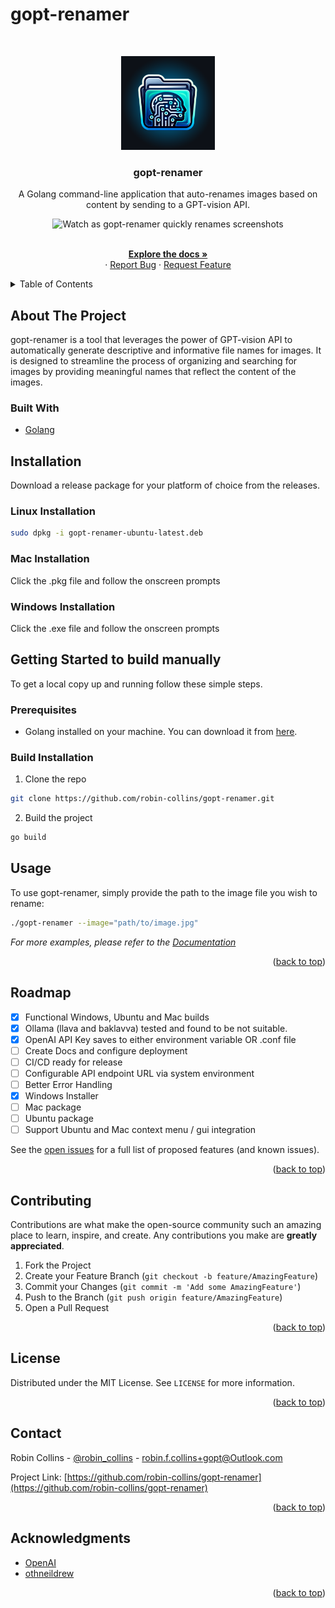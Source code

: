 # gopt-renamer

<!-- PROJECT LOGO -->
<br />
<p align="center">
  <a href="https://github.com/robin-collins/gopt-renamer">
    <img src="images/github_logo.png" alt="Logo" width="150" height="150">
  </a>

  <h3 align="center">gopt-renamer</h3>

  <p align="center">
    A Golang command-line application that auto-renames images based on content by sending to a GPT-vision API.
  </p>
  <p align="center">
    <img src="https://raw.githubusercontent.com/robin-collins/gopt-renamer-media/main/media/in_action.gif" alt="Watch as gopt-renamer quickly renames screenshots" >
  </p>
  <p align="center">
    <br />
    <a href="https://github.com/robin-collins/gopt-renamer"><strong>Explore the docs »</strong></a>
    <br />
    ·
    <a href="https://github.com/robin-collins/gopt-renamer/issues">Report Bug</a>
    ·
    <a href="https://github.com/robin-collins/gopt-renamer/issues">Request Feature</a>
  </p>
</p>

<!-- TABLE OF CONTENTS -->
<details>
  <summary>Table of Contents</summary>
  <ol>
    <li>
      <a href="#about-the-project">About The Project</a>
    </li>
    <li>
      <a href="#getting-started">Getting Started</a>
      <ul>
        <li><a href="#prerequisites">Prerequisites</a></li>
        <li><a href="#installation">Installation</a></li>
      </ul>
    </li>
    <li><a href="#usage">Usage</a></li>
    <li><a href="#roadmap">Roadmap</a></li>
    <li><a href="#contributing">Contributing</a></li>
    <li><a href="#license">License</a></li>
    <li><a href="#contact">Contact</a></li>
    <li><a href="#acknowledgments">Acknowledgments</a></li>
  </ol>
</details>

<!-- ABOUT THE PROJECT -->
## About The Project

gopt-renamer is a tool that leverages the power of GPT-vision API to automatically generate descriptive and informative file names for images. It is designed to streamline the process of organizing and searching for images by providing meaningful names that reflect the content of the images.

### Built With

* [Golang](https://golang.org/)

## Installation

Download a release package for your platform of choice from the releases. 

### Linux Installation

```sh
sudo dpkg -i gopt-renamer-ubuntu-latest.deb
```

### Mac Installation

Click the .pkg file and follow the onscreen prompts

### Windows Installation

Click the .exe file and follow the onscreen prompts

<!-- GETTING STARTED TO BUILD-->
## Getting Started to build manually

To get a local copy up and running follow these simple steps.

### Prerequisites

* Golang installed on your machine. You can download it from [here](https://golang.org/dl/).

### Build Installation

1. Clone the repo

```sh
git clone https://github.com/robin-collins/gopt-renamer.git
```

2. Build the project

```sh
go build 
```

<!-- USAGE EXAMPLES -->
## Usage

To use gopt-renamer, simply provide the path to the image file you wish to rename:

```sh
./gopt-renamer --image="path/to/image.jpg"
```

_For more examples, please refer to the [Documentation](https://github.com/robin-collins/gopt-renamer)_

<p align="right">(<a href="#readme-top">back to top</a>)</p>

<!-- ROADMAP -->
## Roadmap

* [x] Functional Windows, Ubuntu and Mac builds
* [x] Ollama (llava and baklavva) tested and found to be not suitable.
* [x] OpenAI API Key saves to either environment variable OR .conf file
* [ ] Create Docs and configure deployment
* [ ] CI/CD ready for release
* [ ] Configurable API endpoint URL via system environment
* [ ] Better Error Handling
* [x] Windows Installer
* [ ] Mac package
* [ ] Ubuntu package
* [ ] Support Ubuntu and Mac context menu / gui integration

See the [open issues](https://github.com/robin-collins/gopt-renamer/issues) for a full list of proposed features (and known issues).

<p align="right">(<a href="#readme-top">back to top</a>)</p>

<!-- CONTRIBUTING -->
## Contributing

Contributions are what make the open-source community such an amazing place to learn, inspire, and create. Any contributions you make are **greatly appreciated**.

1. Fork the Project
2. Create your Feature Branch (`git checkout -b feature/AmazingFeature`)
3. Commit your Changes (`git commit -m 'Add some AmazingFeature'`)
4. Push to the Branch (`git push origin feature/AmazingFeature`)
5. Open a Pull Request

<p align="right">(<a href="#readme-top">back to top</a>)</p>

<!-- LICENSE -->
## License

Distributed under the MIT License. See `LICENSE` for more information.

<p align="right">(<a href="#readme-top">back to top</a>)</p>

<!-- CONTACT -->
## Contact

Robin Collins - [@robin_collins](https://twitter.com/RobinFCollins) - <robin.f.collins+gopt@Outlook.com>

Project Link: [https://github.com/robin-collins/gopt-renamer](https://github.com/robin-collins/gopt-renamer)

<p align="right">(<a href="#readme-top">back to top</a>)</p>

<!-- ACKNOWLEDGMENTS -->
## Acknowledgments

* [OpenAI](https://openai.com/)
* [othneildrew](https://github.com/othneildrew/Best-README-Template)

<p align="right">(<a href="#readme-top">back to top</a>)</p>

<!-- MARKDOWN LINKS & IMAGES -->
[license-shield]: https://img.shields.io/github/license/robin-collins/gopt-renamer.svg?style=for-the-badge
[license-url]: https://github.com/robin-collins/gopt-renamer/blob/master/LICENSE
